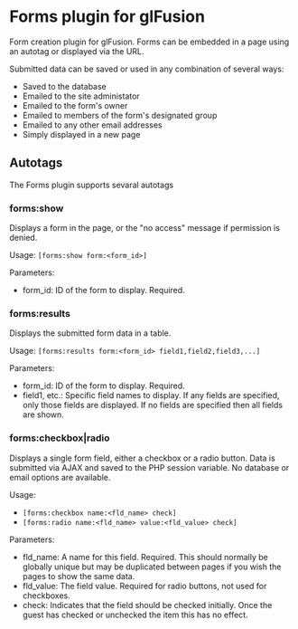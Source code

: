 # Forms plugin for glFusion
Form creation plugin for glFusion. Forms can be embedded in a page using an
autotag or displayed via the URL.

Submitted data can be saved or used in any combination of several ways:
* Saved to the database
* Emailed to the site administator
* Emailed to the form's owner
* Emailed to members of the form's designated group
* Emailed to any other email addresses
* Simply displayed in a new page

## Autotags
The Forms plugin supports sevaral autotags

### forms:show
Displays a form in the page, or the "no access" message if permission is denied.

Usage: `[forms:show form:<form_id>]`

Parameters:
* form_id: ID of the form to display. Required.

### forms:results
Displays the submitted form data in a table.

Usage: `[forms:results form:<form_id> field1,field2,field3,...]`

Parameters:
* form_id: ID of the form to display. Required.
* field1, etc.: Specific field names to display. If any fields are specified,
only those fields are displayed. If no fields are specified then all fields are shown.

### forms:checkbox|radio
Displays a single form field, either a checkbox or a radio button. Data is
submitted via AJAX and saved to the PHP session variable. No database or
email options are available.

Usage:
* `[forms:checkbox name:<fld_name> check]`
* `[forms:radio name:<fld_name> value:<fld_value> check]`

Parameters:
* fld_name: A name for this field. Required. This should normally be globally unique but may
be duplicated between pages if you wish the pages to show the same data.
* fld_value: The field value. Required for radio buttons, not used for checkboxes.
* check: Indicates that the field should be checked initially. Once the guest has
checked or unchecked the item this has no effect.
